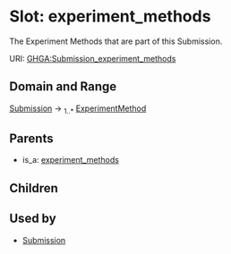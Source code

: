 
# Slot: experiment_methods


The Experiment Methods that are part of this Submission.

URI: [GHGA:Submission_experiment_methods](https://w3id.org/GHGA/Submission_experiment_methods)


## Domain and Range

[Submission](Submission.md) &#8594;  <sub>1..\*</sub> [ExperimentMethod](ExperimentMethod.md)

## Parents

 *  is_a: [experiment_methods](experiment_methods.md)

## Children


## Used by

 * [Submission](Submission.md)
